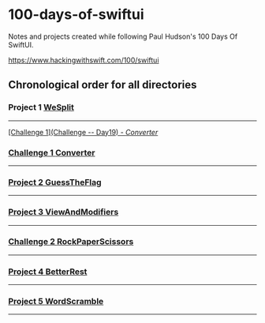 # 100-days-of-swiftui
Notes and projects created while following Paul Hudson's 100 Days Of SwiftUI.

https://www.hackingwithswift.com/100/swiftui

## Chronological order for all directories

### Project 1 <a href=https://github.com/PaneradFisk/100-days-of-swiftui/tree/main/Project01%20--%20WeSplit>WeSplit
---
[Challenge 1](Challenge -- Day19) - *Converter* 
  <br/>
### Challenge 1 <a href=https://github.com/PaneradFisk/100-days-of-swiftui/tree/main/Challenge%20--%20Day19>Converter
---
### Project 2 <a href=https://github.com/PaneradFisk/100-days-of-swiftui/tree/main/Project02%20--%20GuessTheFlag>GuessTheFlag
---
### Project 3 <a href=https://github.com/PaneradFisk/100-days-of-swiftui/tree/main/Project03%20--%20ViewsAndModifiers>ViewAndModifiers
---
### Challenge 2 <a href=https://github.com/PaneradFisk/100-days-of-swiftui/tree/main/Challenge%20--%20Day25>RockPaperScissors
---
### Project 4 <a href=https://github.com/PaneradFisk/100-days-of-swiftui/tree/main/Project04%20--%20BetterRest>BetterRest
---
### Project 5 <a href=https://github.com/PaneradFisk/100-days-of-swiftui/tree/main/Project05%20--%20WordScramble>WordScramble
---
